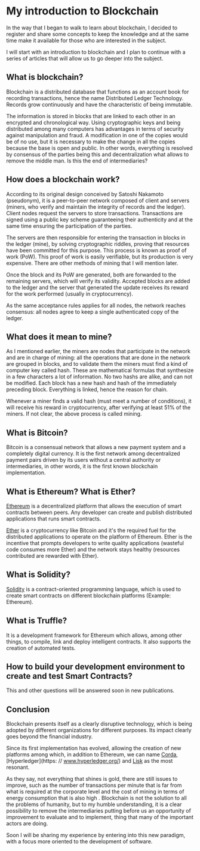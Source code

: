 # My introduction to Blockchain

In the way that I began to walk to learn about blockchain, I decided to register and share some concepts to keep the knowledge and at the same time make it available for those who are interested in the subject.

I will start with an introduction to blockchain and I plan to continue with a series of articles that will allow us to go deeper into the subject.

## What is blockchain?

Blockchain is a distributed database that functions as an account book for recording transactions, hence the name Distributed Ledger Technology. Records grow continuously and have the characteristic of being immutable.

The information is stored in blocks that are linked to each other in an encrypted and chronological way. Using cryptographic keys and being distributed among many computers has advantages in terms of security against manipulation and fraud. A modification in one of the copies would be of no use, but it is necessary to make the change in all the copies because the base is open and public. In other words, everything is resolved by consensus of the parties being this and decentralization what allows to remove the middle man. Is this the end of intermediaries?

## How does a blockchain work?

According to its original design conceived by Satoshi Nakamoto (pseudonym), it is a peer-to-peer network composed of client and servers (miners, who verify and maintain the integrity of records and the ledger).
Client nodes request the servers to store transactions. Transactions are signed using a public key scheme guaranteeing their authenticity and at the same time ensuring the participation of the parties.

The servers are then responsible for entering the transaction in blocks in the ledger (mine), by solving cryptographic riddles, proving that resources have been committed for this purpose. This process is known as proof of work (PoW). This proof of work is easily verifiable, but its production is very expensive. There are other methods of mining that I will mention later.

Once the block and its PoW are generated, both are forwarded to the remaining servers, which will verify its validity. Accepted blocks are added to the ledger and the server that generated the update receives its reward for the work performed (usually in cryptocurrency).

As the same acceptance rules applies for all nodes, the network reaches consensus: all nodes agree to keep a single authenticated copy of the ledger.

## What does it mean to mine?

As I mentioned earlier, the miners are nodes that participate in the network and are in charge of mining: all the operations that are done in the network are grouped in blocks, and to validate them the miners must find a kind of computer key called hash. These are mathematical formulas that synthesize in a few characters a lot of information. No two hashs are alike, and can not be modified. Each block has a new hash and hash of the immediately preceding block. Everything is linked, hence the reason for chain.

Whenever a miner finds a valid hash (must meet a number of conditions), it will receive his reward in cryptocurrency, after verifying at least 51% of the miners.
If not clear, the above process is called mining.

## What is Bitcoin?

Bitcoin is a consensual network that allows a new payment system and a completely digital currency. It is the first network among decentralized payment pairs driven by its users without a central authority or intermediaries, in other words, it is the first known blockchain implementation.

## What is Ethereum? What is Ether?

[Ethereum](https://ethereum.org/) is a decentralized platform that allows the execution of smart contracts between peers. Any developer can create and publish distributed applications that runs smart contracts.

[Ether](https://ethereum.org/ether) is a cryptocurrency like Bitcoin and it's the required fuel for the distributed applications to operate on the platform of Ethereum. Ether is the incentive that prompts developers to write quality applications (wasteful code consumes more Ether) and the network stays healthy (resources contributed are rewarded with Ether).

## What is Solidity?

[Solidity](https://github.com/ethereum/solidity) is a contract-oriented programming language, which is used to create smart contracts on different blockchain platforms (Example: Ethereum).

## What is Truffle?

It is a development framework for Ethereum which allows, among other things, to compile, link and deploy intelligent contracts. It also supports the creation of automated tests.

## How to build your development environment to create and test Smart Contracts?

This and other questions will be answered soon in new publications.

## Conclusion

Blockchain presents itself as a clearly disruptive technology, which is being adopted by different organizations for different purposes. Its impact clearly goes beyond the financial industry.

Since its first implementation has evolved, allowing the creation of new platforms among which, in addition to Ethereum, we can name [Corda](https://www.corda.net/), [Hyperledger](https: // www.hyperledger.org/) and [Lisk](https://lisk.io/) as the most resonant.

As they say, not everything that shines is gold, there are still issues to improve, such as the number of transactions per minute that is far from what is required at the corporate level and the cost of mining in terms of energy consumption that is also high . Blockchain is not the solution to all the problems of humanity, but to my humble understanding, it is a clear possibility to remove the intermediaries putting before us an opportunity of improvement to evaluate and to implement, thing that many of the important actors are doing.

Soon I will be sharing my experience by entering into this new paradigm, with a focus more oriented to the development of software.
